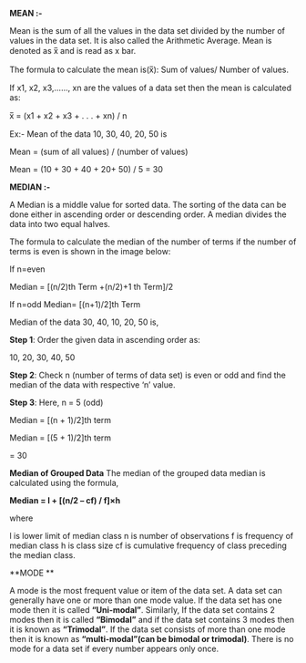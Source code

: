 **MEAN :-**

Mean is the sum of all the values in the data set divided by the number of values in the data set. It is also called the Arithmetic Average. Mean is denoted as x̅ and is read as x bar.

The formula to calculate the mean is(x̅): Sum of values/ Number of values. 

If x1, x2, x3,……, xn are the values of a data set then the mean is calculated as:

x̅ =  (x1 + x2 + x3 + . . . + xn) / n

Ex:- Mean of the data 10, 30, 40, 20, 50 is

Mean = (sum of all values) / (number of values)

Mean = (10 + 30 + 40 + 20+ 50) / 5 = 30

**MEDIAN :-**

A Median is a middle value for sorted data. The sorting of the data can be done either in ascending order or descending order. A median divides the data into two equal halves. 

The formula to calculate the median of the number of terms if the number of terms is even is shown in the image below:

If n=even

Median = [(n/2)th Term +(n/2)+1 th Term]/2

If n=odd
Median= [(n+1)/2]th Term

Median of the data 30, 40, 10, 20, 50 is,


**Step 1**: Order the given data in ascending order as:


10, 20, 30, 40, 50


**Step 2**: Check n (number of terms of data set) is even or odd and find the median of the data with respective ‘n’ value.


**Step 3**: Here, n = 5 (odd)


Median = [(n + 1)/2]th term


Median = [(5 + 1)/2]th term

= 30

**Median of Grouped Data**
The median of the grouped data median is calculated using the formula,


**Median = l + [(n/2 – cf) / f]×h**


where

l is lower limit of median class
n is number of observations
f is frequency of median class
h is class size
cf is cumulative frequency of class preceding the median class.

**MODE **

A mode is the most frequent value or item of the data set. A data set can generally have one or more than one mode value. If the data set has one mode then it is called **“Uni-modal”**. Similarly, If the data set contains 2 modes then it is called **“Bimodal”** and if the data set contains 3 modes then it is known as **“Trimodal”**. If the data set consists of more than one mode then it is known as **“multi-modal”(can be bimodal or trimodal)**. There is no mode for a data set if every number appears only once.
